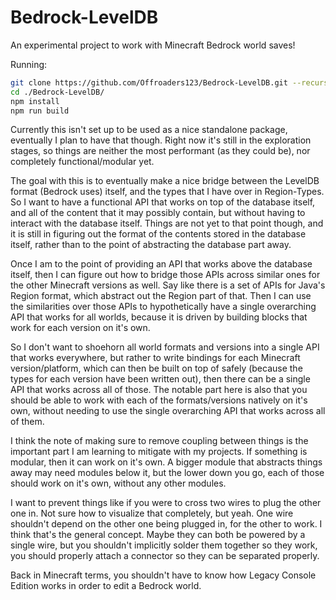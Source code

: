 # Bedrock-LevelDB

An experimental project to work with Minecraft Bedrock world saves!

Running:

```sh
git clone https://github.com/Offroaders123/Bedrock-LevelDB.git --recurse-submodules
cd ./Bedrock-LevelDB/
npm install
npm run build
```

Currently this isn't set up to be used as a nice standalone package, eventually I plan to have that though. Right now it's still in the exploration stages, so things are neither the most performant (as they could be), nor completely functional/modular yet.

The goal with this is to eventually make a nice bridge between the LevelDB format (Bedrock uses) itself, and the types that I have over in Region-Types. So I want to have a functional API that works on top of the database itself, and all of the content that it may possibly contain, but without having to interact with the database itself. Things are not yet to that point though, and it is still in figuring out the format of the contents stored in the database itself, rather than to the point of abstracting the database part away.

Once I am to the point of providing an API that works above the database itself, then I can figure out how to bridge those APIs across similar ones for the other Minecraft versions as well. Say like there is a set of APIs for Java's Region format, which abstract out the Region part of that. Then I can use the similarities over those APIs to hypothetically have a single overarching API that works for all worlds, because it is driven by building blocks that work for each version on it's own.

So I don't want to shoehorn all world formats and versions into a single API that works everywhere, but rather to write bindings for each Minecraft version/platform, which can then be built on top of safely (because the types for each version have been written out), then there can be a single API that works across all of those. The notable part here is also that you should be able to work with each of the formats/versions natively on it's own, without needing to use the single overarching API that works across all of them.

I think the note of making sure to remove coupling between things is the important part I am learning to mitigate with my projects. If something is modular, then it can work on it's own. A bigger module that abstracts things away may need modules below it, but the lower down you go, each of those should work on it's own, without any other modules.

I want to prevent things like if you were to cross two wires to plug the other one in. Not sure how to visualize that completely, but yeah. One wire shouldn't depend on the other one being plugged in, for the other to work. I think that's the general concept. Maybe they can both be powered by a single wire, but you shouldn't implicitly solder them together so they work, you should properly attach a connector so they can be separated properly.

Back in Minecraft terms, you shouldn't have to know how Legacy Console Edition works in order to edit a Bedrock world.